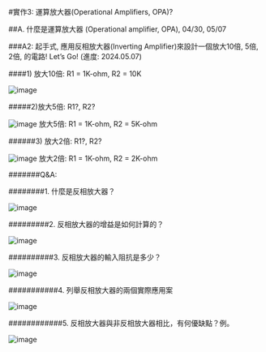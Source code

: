 #實作3: 運算放大器(Operational Amplifiers, OPA)?

##A. 什麼是運算放大器 (Operational amplifier, OPA), 04/30, 05/07

###A2: 起手式, 應用反相放大器(Inverting Amplifier)來設計一個放大10倍, 5倍, 2倍, 的電路! Let’s Go! (進度: 2024.05.07)

####1) 放大10倍: R1 = 1K-ohm, R2 = 10K           

![image](https://github.com/Hongxiang29/Lawyer/assets/162286627/00f3f31a-30ee-4900-8df9-2bee01c8d4ec)

#####2)放大5倍: R1?, R2? 

![image](https://github.com/Hongxiang29/Lawyer/assets/162286627/420a84c2-5266-45a2-99bf-1cced038327c)
放大5倍: R1 = 1K-ohm, R2 = 5K-ohm                        

######3) 放大2倍: R1?, R2? 

![image](https://github.com/Hongxiang29/Lawyer/assets/162286627/ee49f1e5-fd90-4bce-a2fc-7b9be08587ac)
放大2倍: R1 = 1K-ohm, R2 = 2K-ohm                     

#######Q&A:                         

########1. 什麼是反相放大器？       

![image](https://github.com/Hongxiang29/Lawyer/assets/162286627/e92b8649-1719-42db-b209-b2156860c3c9)

#########2. 反相放大器的增益是如何計算的？       

![image](https://github.com/Hongxiang29/Lawyer/assets/162286627/1a28600e-d433-43dd-8003-59e5e35f7885)

##########3. 反相放大器的輸入阻抗是多少？     

![image](https://github.com/Hongxiang29/Lawyer/assets/162286627/b6710656-956f-4b12-97fa-1500a7866464)

###########4. 列舉反相放大器的兩個實際應用案

![image](https://github.com/Hongxiang29/Lawyer/assets/162286627/11e98be6-2440-4033-ad21-25238566ea1b)

############5. 反相放大器與非反相放大器相比，有何優缺點？例。

![image](https://github.com/Hongxiang29/Lawyer/assets/162286627/c7f3e968-f954-4539-b8c7-03bf10a6b28d)
